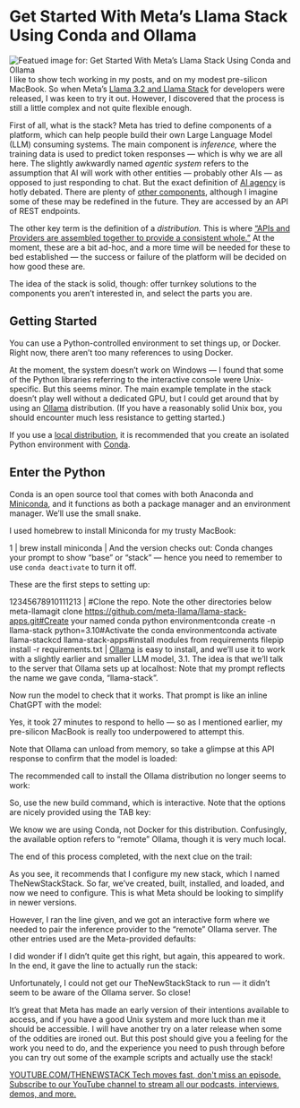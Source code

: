 # Get Started With Meta’s Llama Stack Using Conda and Ollama
![Featued image for: Get Started With Meta’s Llama Stack Using Conda and Ollama](https://cdn.thenewstack.io/media/2024/10/f221e080-zdenek-machacek-w4oc9l5jmvc-unsplashb-1024x740.jpg)
I like to show tech working in my posts, and on my modest pre-silicon MacBook. So when Meta’s [Llama 3.2 and Llama Stack](https://thenewstack.io/llama-stack-released-to-help-developers-build-agentic-apps/) for developers were released, I was keen to try it out. However, I discovered that the process is still a little complex and not quite flexible enough.

First of all, what is the stack? Meta has tried to define components of a platform, which can help people build their own Large Language Model (LLM) consuming systems. The main component is *inference,* where the training data is used to predict token responses — which is why we are all here. The slightly awkwardly named *agentic system* refers to the assumption that AI will work with other entities — probably other AIs — as opposed to just responding to chat. But the exact definition of [AI agency](https://thenewstack.io/lets-get-agentic-langchain-and-llamaindex-talk-ai-agents/) is hotly debated. There are plenty of [other components](https://github.com/meta-llama/llama-stack), although I imagine some of these may be redefined in the future. They are accessed by an API of REST endpoints.

The other key term is the definition of a *distribution.* This is where [“APIs and Providers are assembled together to provide a consistent whole.”](https://github.com/meta-llama/llama-stack/blob/main/docs/getting_started.md) At the moment, these are a bit ad-hoc, and a more time will be needed for these to bed established — the success or failure of the platform will be decided on how good these are.

The idea of the stack is solid, though: offer turnkey solutions to the components you aren’t interested in, and select the parts you are.

## Getting Started
You can use a Python-controlled environment to set things up, or Docker. Right now, there aren’t too many references to using Docker.

At the moment, the system doesn’t work on Windows — I found that some of the Python libraries referring to the interactive console were Unix-specific. But this seems minor. The main example template in the stack doesn’t play well without a dedicated GPU, but I could get around that by using an [Ollama](https://ollama.com/) distribution. (If you have a reasonably solid Unix box, you should encounter much less resistance to getting started.)

If you use a [local distribution](https://github.com/meta-llama/llama-stack-apps), it is recommended that you create an isolated Python environment with [Conda](https://docs.conda.io/projects/conda/en/stable/).

## Enter the Python
Conda is an open source tool that comes with both Anaconda and [Miniconda](https://docs.anaconda.com/miniconda/miniconda-install/), and it functions as both a package manager and an environment manager. We’ll use the small snake.

I used homebrew to install Miniconda for my trusty MacBook:

1 |
brew install miniconda |
And the version checks out:
Conda changes your prompt to show “base” or “stack” — hence you need to remember to use `conda deactivate`
to turn it off.

These are the first steps to setting up:

12345678910111213 |
#Clone the repo. Note the other directories below meta-llamagit clone https://github.com/meta-llama/llama-stack-apps.git#Create your named conda python environmentconda create -n llama-stack python=3.10#Activate the conda environmentconda activate llama-stackcd llama-stack-apps#install modules from requirements filepip install -r requirements.txt |
[Ollama](https://thenewstack.io/how-to-set-up-and-run-a-local-llm-with-ollama-and-llama-2/) is easy to install, and we’ll use it to work with a slightly earlier and smaller LLM model, 3.1. The idea is that we’ll talk to the server that Ollama sets up at localhost:
Note that my prompt reflects the name we gave conda, “llama-stack”.

Now run the model to check that it works. That prompt is like an inline ChatGPT with the model:

Yes, it took 27 minutes to respond to hello — so as I mentioned earlier, my pre-silicon MacBook is really too underpowered to attempt this.

Note that Ollama can unload from memory, so take a glimpse at this API response to confirm that the model is loaded:

The recommended call to install the Ollama distribution no longer seems to work:

So, use the new build command, which is interactive. Note that the options are nicely provided using the TAB key:

We know we are using Conda, not Docker for this distribution. Confusingly, the available option refers to “remote” Ollama, though it is very much local.

The end of this process completed, with the next clue on the trail:

As you see, it recommends that I configure my new stack, which I named TheNewStackStack. So far, we’ve created, built, installed, and loaded, and now we need to configure. This is what Meta should be looking to simplify in newer versions.

However, I ran the line given, and we got an interactive form where we needed to pair the inference provider to the “remote” Ollama server. The other entries used are the Meta-provided defaults:

I did wonder if I didn’t quite get this right, but again, this appeared to work. In the end, it gave the line to actually run the stack:

Unfortunately, I could not get our TheNewStackStack to run — it didn’t seem to be aware of the Ollama server. So close!

It’s great that Meta has made an early version of their intentions available to access, and if you have a good Unix system and more luck than me it should be accessible. I will have another try on a later release when some of the oddities are ironed out. But this post should give you a feeling for the work you need to do, and the experience you need to push through before you can try out some of the example scripts and actually use the stack!

[
YOUTUBE.COM/THENEWSTACK
Tech moves fast, don't miss an episode. Subscribe to our YouTube
channel to stream all our podcasts, interviews, demos, and more.
](https://youtube.com/thenewstack?sub_confirmation=1)